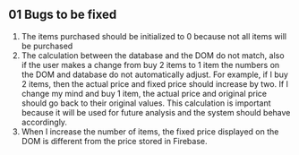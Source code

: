 ## 01 Bugs to be fixed
1. The items purchased should be initialized to 0 because not all items will be purchased
2. The calculation between the database and the DOM do not match, also if the user makes a change from buy 2 items to 1 item the numbers on the DOM and database do not automatically adjust. For example, if I buy 2 items, then the actual price and fixed price should increase by two. If I change my mind and buy 1 item, the actual price and original price should go back to their original values. This calculation is important because it will be used for future analysis and the system should behave accordingly.
3. When I increase the number of items, the fixed price displayed on the DOM is different from the price stored in Firebase.